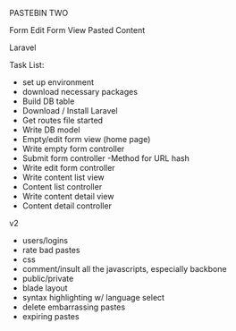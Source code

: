 PASTEBIN TWO

Form
Edit Form
View Pasted Content


Laravel


Task List:

- set up environment
- download necessary packages
- Build DB table
- Download / Install Laravel
- Get routes file started
- Write DB model
- Empty/edit form view (home page)
- Write empty form controller
- Submit form controller
	-Method for URL hash
- Write edit form controller
- Write content list view
- Content list controller
- Write content detail view
- Content detail controller

v2

- users/logins
- rate bad pastes
- css
- comment/insult all the javascripts, especially backbone
- public/private
- blade layout
- syntax highlighting w/ language select
- delete embarrassing pastes
- expiring pastes